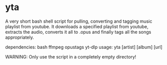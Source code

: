 # yta
A very short bash shell script for pulling, converting and tagging music playlist from youtube. It downloads a specified playlist from youtube, extracts the audio, converts it all to .opus and finally tags all the songs appropriately.

dependencies: bash ffmpeg opustags yt-dlp
usage: yta [artist] [album] [url]

WARNING: Only use the script in a completely empty directory!
